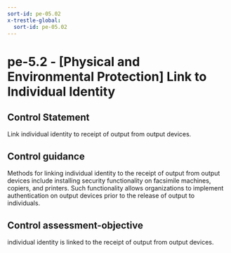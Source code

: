 ```yaml
---
sort-id: pe-05.02
x-trestle-global:
  sort-id: pe-05.02
---
```


# pe-5.2 - \[Physical and Environmental Protection\] Link to Individual Identity

## Control Statement

Link individual identity to receipt of output from output devices.

## Control guidance

Methods for linking individual identity to the receipt of output from output devices include installing security functionality on facsimile machines, copiers, and printers. Such functionality allows organizations to implement authentication on output devices prior to the release of output to individuals.

## Control assessment-objective

individual identity is linked to the receipt of output from output devices.

